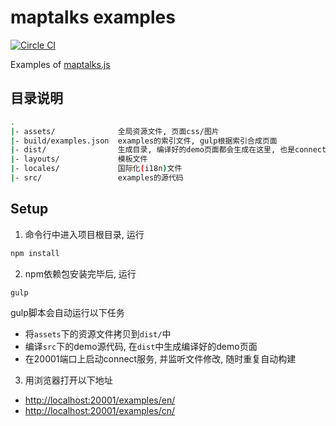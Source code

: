 # maptalks examples

[![Circle CI](https://circleci.com/gh/maptalks/examples/tree/master.svg?style=shield)](https://circleci.com/gh/maptalks/examples/tree/master)

Examples of [maptalks.js](https://github.com/maptalks/maptalks.js)

## 目录说明

```bash
.
|- assets/              全局资源文件, 页面css/图片
|- build/examples.json  examples的索引文件, gulp根据索引合成页面
|- dist/                生成目录, 编译好的demo页面都会生成在这里, 也是connect http服务的根目录
|- layouts/             模板文件
|- locales/             国际化(i18n)文件
|- src/                 examples的源代码
```

## Setup

1. 命令行中进入项目根目录, 运行

```bash
npm install
```

2. npm依赖包安装完毕后, 运行

```bash
gulp
```

gulp脚本会自动运行以下任务

* 将`assets`下的资源文件拷贝到`dist/`中
* 编译`src`下的demo源代码, 在`dist`中生成编译好的demo页面
* 在20001端口上启动connect服务, 并监听文件修改, 随时重复自动构建

3. 用浏览器打开以下地址

* [http://localhost:20001/examples/en/](http://localhost:20001/examples/en/)
* [http://localhost:20001/examples/cn/](http://localhost:20001/examples/cn/)
